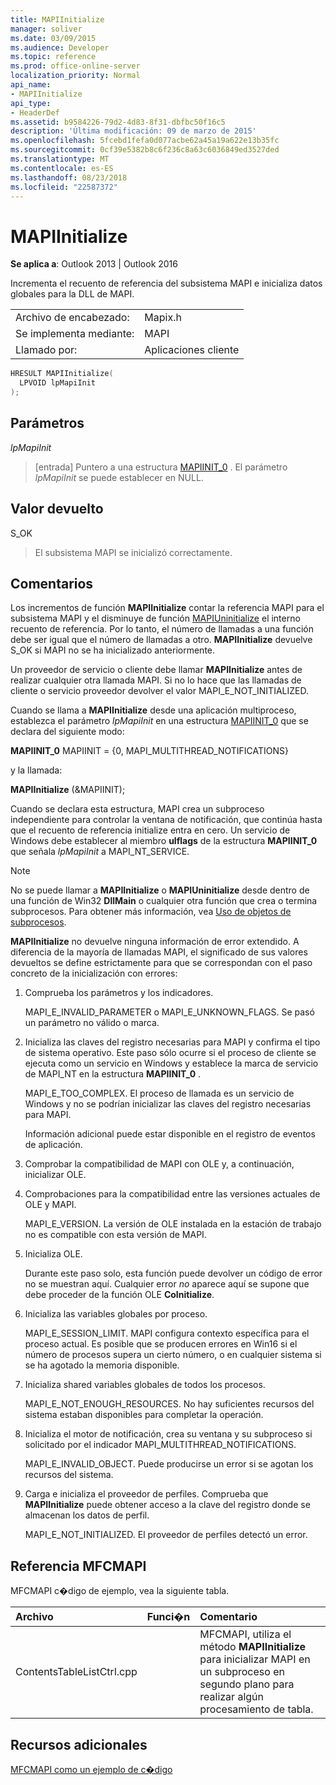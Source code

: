 ```yaml
---
title: MAPIInitialize
manager: soliver
ms.date: 03/09/2015
ms.audience: Developer
ms.topic: reference
ms.prod: office-online-server
localization_priority: Normal
api_name:
- MAPIInitialize
api_type:
- HeaderDef
ms.assetid: b9584226-79d2-4d83-8f31-dbfbc50f16c5
description: 'Última modificación: 09 de marzo de 2015'
ms.openlocfilehash: 5fcebd1fefa0d077acbe62a45a19a622e13b35fc
ms.sourcegitcommit: 0cf39e5382b8c6f236c8a63c6036849ed3527ded
ms.translationtype: MT
ms.contentlocale: es-ES
ms.lasthandoff: 08/23/2018
ms.locfileid: "22587372"
---
```

# <a name="mapiinitialize"></a>MAPIInitialize

  
  
**Se aplica a**: Outlook 2013 | Outlook 2016 
  
Incrementa el recuento de referencia del subsistema MAPI e inicializa datos globales para la DLL de MAPI. 
  
|||
|:-----|:-----|
|Archivo de encabezado:  <br/> |Mapix.h  <br/> |
|Se implementa mediante:  <br/> |MAPI  <br/> |
|Llamado por:  <br/> |Aplicaciones cliente  <br/> |
   
```cpp
HRESULT MAPIInitialize(
  LPVOID lpMapiInit
);
```

## <a name="parameters"></a>Parámetros

 _lpMapiInit_
  
> [entrada] Puntero a una estructura [MAPIINIT_0](mapiinit_0.md) . El parámetro _lpMapiInit_ se puede establecer en NULL. 
    
## <a name="return-value"></a>Valor devuelto

S_OK 
  
> El subsistema MAPI se inicializó correctamente.
    
## <a name="remarks"></a>Comentarios

Los incrementos de función **MAPIInitialize** contar la referencia MAPI para el subsistema MAPI y el disminuye de función [MAPIUninitialize](mapiuninitialize.md) el interno recuento de referencia. Por lo tanto, el número de llamadas a una función debe ser igual que el número de llamadas a otro. **MAPIInitialize** devuelve S_OK si MAPI no se ha inicializado anteriormente. 
  
Un proveedor de servicio o cliente debe llamar **MAPIInitialize** antes de realizar cualquier otra llamada MAPI. Si no lo hace que las llamadas de cliente o servicio proveedor devolver el valor MAPI_E_NOT_INITIALIZED. 
  
Cuando se llama a **MAPIInitialize** desde una aplicación multiproceso, establezca el parámetro _lpMapiInit_ en una estructura [MAPIINIT_0](mapiinit_0.md) que se declara del siguiente modo: 
  
 **MAPIINIT_0** MAPIINIT = {0, MAPI_MULTITHREAD_NOTIFICATIONS} 
  
y la llamada: 
  
 **MAPIInitialize** (&amp;MAPIINIT); 
  
Cuando se declara esta estructura, MAPI crea un subproceso independiente para controlar la ventana de notificación, que continúa hasta que el recuento de referencia initialize entra en cero. Un servicio de Windows debe establecer al miembro **ulflags** de la estructura **MAPIINIT_0** que señala _lpMapiInit_ a MAPI_NT_SERVICE. 
  
> [!NOTE]
> No se puede llamar a **MAPIInitialize** o **MAPIUninitialize** desde dentro de una función de Win32 **DllMain** o cualquier otra función que crea o termina subprocesos. Para obtener más información, vea [Uso de objetos de subprocesos](using-thread-safe-objects.md). 
  
 **MAPIInitialize** no devuelve ninguna información de error extendido. A diferencia de la mayoría de llamadas MAPI, el significado de sus valores devueltos se define estrictamente para que se correspondan con el paso concreto de la inicialización con errores: 
  
1. Comprueba los parámetros y los indicadores.
    
    MAPI_E_INVALID_PARAMETER o MAPI_E_UNKNOWN_FLAGS. Se pasó un parámetro no válido o marca.
    
2. Inicializa las claves del registro necesarias para MAPI y confirma el tipo de sistema operativo. Este paso sólo ocurre si el proceso de cliente se ejecuta como un servicio en Windows y establece la marca de servicio de MAPI_NT en la estructura **MAPIINIT_0** . 
    
    MAPI_E_TOO_COMPLEX. El proceso de llamada es un servicio de Windows y no se podrían inicializar las claves del registro necesarias para MAPI. 
    
    Información adicional puede estar disponible en el registro de eventos de aplicación.
    
3. Comprobar la compatibilidad de MAPI con OLE y, a continuación, inicializar OLE.
    
1. Comprobaciones para la compatibilidad entre las versiones actuales de OLE y MAPI. 
    
    MAPI_E_VERSION. La versión de OLE instalada en la estación de trabajo no es compatible con esta versión de MAPI.
    
2. Inicializa OLE. 
    
    Durante este paso solo, esta función puede devolver un código de error no se muestran aquí. Cualquier error _no_ aparece aquí se supone que debe proceder de la función OLE **CoInitialize**.
    
4. Inicializa las variables globales por proceso.
    
    MAPI_E_SESSION_LIMIT. MAPI configura contexto específica para el proceso actual. Es posible que se producen errores en Win16 si el número de procesos supera un cierto número, o en cualquier sistema si se ha agotado la memoria disponible.
    
5. Inicializa shared variables globales de todos los procesos.
    
    MAPI_E_NOT_ENOUGH_RESOURCES. No hay suficientes recursos del sistema estaban disponibles para completar la operación.
    
6. Inicializa el motor de notificación, crea su ventana y su subproceso si solicitado por el indicador MAPI_MULTITHREAD_NOTIFICATIONS. 
    
    MAPI_E_INVALID_OBJECT. Puede producirse un error si se agotan los recursos del sistema. 
    
7. Carga e inicializa el proveedor de perfiles. Comprueba que **MAPIInitialize** puede obtener acceso a la clave del registro donde se almacenan los datos de perfil. 
    
    MAPI_E_NOT_INITIALIZED. El proveedor de perfiles detectó un error. 
    
## <a name="mfcmapi-reference"></a>Referencia MFCMAPI

MFCMAPI c�digo de ejemplo, vea la siguiente tabla.
  
|**Archivo**|**Funci�n**|**Comentario**|
|:-----|:-----|:-----|
|ContentsTableListCtrl.cpp  <br/> ||MFCMAPI, utiliza el método **MAPIInitialize** para inicializar MAPI en un subproceso en segundo plano para realizar algún procesamiento de tabla.  <br/> |
   
## <a name="see-also"></a>Recursos adicionales



[MFCMAPI como un ejemplo de c�digo](mfcmapi-as-a-code-sample.md)

